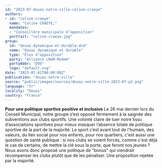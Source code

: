 ```yaml
---
id: "2023-07-douai-notre-ville-coline-craeye"
authors:
- id: "coline-craeye"
  name: "Coline CRAEYE,"
  mandates: 
  - "Conseillère municipale d’opposition"
  portrait: "coline-craeye.jpg"
group:
  id: "douai-dynamique-et-durable-dvd"
  name: "Douai dynamique et durable"
  type: "Élus d’opposition"
  party: "Alliance LReM-Modem"
  partyAbbr: "DVD"
  logo: "default.svg"
date: "2023-07-01T00:00:00Z"
publication: "douai-notre-ville"
source: "public/images/sources/douai-notre-ville-2023-07-p2.png"
language: "fr"
locality: "Douai"
country: "France"
---
```


**Pour une politique sportive positive et inclusive**
Le 26 mai dernier lors du Conseil Municipal, notre groupe s’est opposé fermement à la saignée des subventions aux clubs sportifs. Une volonté claire de tuer notre tissu d’associations sportives pour mieux masquer l’absence totale de politique sportive de la part de la majorité.
Le sport c’est avant tout de l'humain, des valeurs, du lien social pour nos enfants, pour nos quartiers, c'est aussi une question de santé publique : si nos clubs se voient forcés, comme c'est déjà le cas de certains, de mettre la clé sous la porte, que feront nos jeunes ?
Nous avons donc proposé une politique de "bonus" qui viendrait récompenser les clubs plutôt que de les pénaliser.
Une proposition rejetée par la majorité.
